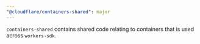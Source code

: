 ```yaml
---
"@cloudflare/containers-shared": major
---
```


`containers-shared` contains shared code relating to containers that is used across `workers-sdk`.
